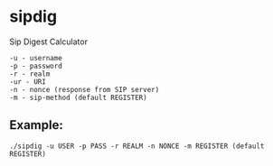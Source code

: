 # sipdig
Sip Digest Calculator

```
-u - username
-p - password
-r - realm
-ur - URI
-n - nonce (response from SIP server)
-m - sip-method (default REGISTER)
```
## Example:
```
./sipdig -u USER -p PASS -r REALM -n NONCE -m REGISTER (default REGISTER)
```
